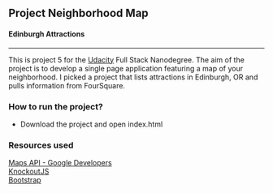 ## Project Neighborhood Map
#### Edinburgh Attractions

***
This is project 5 for the [Udacity](http://www.udacity.com) Full Stack Nanodegree. 
The aim of the project is to develop a single page application featuring a map of your neighborhood.
I picked a project that lists attractions in Edinburgh, OR and pulls information from FourSquare.

### How to run the project?
* Download the project and open index.html

### Resources used
[Maps API - Google Developers](https://developers.google.com/maps/)  
[KnockoutJS](http://knockoutjs.com/)  
[Bootstrap](https://getbootstrap.com/)   
